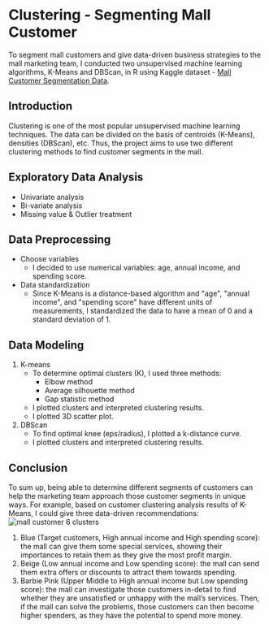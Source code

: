 # Clustering - Segmenting Mall Customer
To segment mall customers and give data-driven business strategies to the mall marketing team, I conducted two unsupervised machine learning algorithms, K-Means and DBScan, in R using Kaggle dataset - [Mall Customer Segmentation Data](https://www.kaggle.com/vjchoudhary7/customer-segmentation-tutorial-in-python).
## Introduction
Clustering is one of the most popular unsupervised machine learning techniques. The data can be divided on the basis of centroids (K-Means), densities (DBScan), etc. Thus, the project aims to use two different clustering methods to find customer segments in the mall.
## Exploratory Data Analysis
   - Univariate analysis
   - Bi-variate analysis
   - Missing value & Outlier treatment
## Data Preprocessing
   - Choose variables
     - I decided to use numerical variables: age, annual income, and spending score.
   - Data standardization
     - Since K-Means is a distance-based algorithm and "age", "annual income", and "spending score" have different units of measurements, I standardized the data to have a mean of 0 and a standard deviation of 1.
## Data Modeling
1.  K-means
    - To determine optimal clusters (K), I used three methods:
      - Elbow method
      - Average silhouette method
      - Gap statistic method
    - I plotted clusters and interpreted clustering results.
    - I plotted 3D scatter plot.
2. DBScan
   - To find optimal knee (eps/radius), I plotted a k-distance curve.
   - I plotted clusters and interpreted clustering results.
## Conclusion
To sum up, being able to determine different segments of customers can help the marketing team approach those customer segments in unique ways. For example, based on customer clustering analysis results of K-Means, I could give three data-driven recommendations:
![mall customer 6 clusters](https://user-images.githubusercontent.com/74026413/126394611-d5ac732e-9b80-471e-ae3d-fd7824e26a93.png)
1. Blue (Target customers, High annual income and High spending score): the mall can give them some special services, showing their importances to retain them as they give the most profit margin.
2. Beige (Low annual income and Low spending score): the mall can send them extra offers or discounts to attract them towards spending.
3. Barbie Pink (Upper Middle to High annual income but Low spending score): the mall can investigate those customers in-detail to find whether they are unsatisfied or unhappy with the mall’s services. Then, if the mall can solve the problems, those customers can then become higher spenders, as they have the potential to spend more money.
